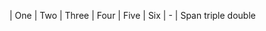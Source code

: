 | One    | Two | Three | Four    | Five  | Six 
| -
| Span <td colspan=3>triple  <td colspan=2>double
